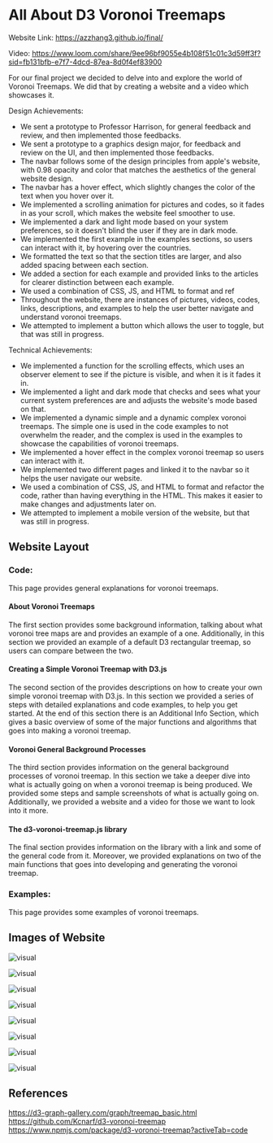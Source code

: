 All About D3 Voronoi Treemaps
===

Website Link: https://azzhang3.github.io/final/

Video: https://www.loom.com/share/9ee96bf9055e4b108f51c01c3d59ff3f?sid=fb131bfb-e7f7-4dcd-87ea-8d0f4ef83900

For our final project we decided to delve into and explore the world of Voronoi Treemaps. We did that by creating a website and a video which showcases it.

Design Achievements:
- We sent a prototype to Professor Harrison, for general feedback and review, and then implemented those feedbacks.
- We sent a prototype to a graphics design major, for feedback and review on the UI, and then implemented those feedbacks.
- The navbar follows some of the design principles from apple's website, with 0.98 opacity and color that matches the aesthetics of the general website design.
- The navbar has a hover effect, which slightly changes the color of the text when you hover over it. 
- We implemented a scrolling animation for pictures and codes, so it fades in as your scroll, which makes the website feel smoother to use.
- We implemented a dark and light mode based on your system preferences, so it doesn't blind the user if they are in dark mode.
- We implemented the first example in the examples sections, so users can interact with it, by hovering over the countries.
- We formatted the text so that the section titles are larger, and also added spacing between each section.
- We added a section for each example and provided links to the articles for clearer distinction between each example.
- We used a combination of CSS, JS, and HTML to format and ref
- Throughout the website, there are instances of pictures, videos, codes, links, descriptions, and examples to help the user better navigate and understand voronoi treemaps.
- We attempted to implement a button which allows the user to toggle, but that was still in progress.

Technical Achievements:
- We implemented a function for the scrolling effects, which uses an observer element to see if the picture is visible, and when it is it fades it in.
- We implemented a light and dark mode that checks and sees what your current system preferences are and adjusts the website's mode based on that. 
- We implemented a dynamic simple and a dynamic complex voronoi treemaps. The simple one is used in the code examples to not overwhelm the reader, and the complex is used in the examples to showcase the capabilities of voronoi treemaps.
- We implemented a hover effect in the complex voronoi treemap so users can interact with it. 
- We implemented two different pages and linked it to the navbar so it helps the user navigate our website.
- We used a combination of CSS, JS, and HTML to format and refactor the code, rather than having everything in the HTML. This makes it easier to make changes and adjustments later on.
- We attempted to implement a mobile version of the website, but that was still in progress.

Website Layout
---
### Code:
This page provides general explanations for voronoi treemaps.

#### About Voronoi Treemaps
The first section provides some background information, talking about what voronoi tree maps are and provides an example of a one. Additionally, in this section we provided an example of a default D3 rectangular treemap, so users can compare between the two. 

#### Creating a Simple Voronoi Treemap with D3.js
The second section of the provides descriptions on how to create your own simple voronoi treemap with D3.js. In this section we provided a series of steps with detailed explanations and code examples, to help you get started. At the end of this section there is an Additional Info Section, which gives a basic overview of some of the major functions and algorithms that goes into making a voronoi treemap.

#### Voronoi General Background Processes
The third section provides information on the general background processes of voronoi treemap. In this section we take a deeper dive into what is actually going on when a voronoi treemap is being produced. We provided some steps and sample screenshots of what is actually going on. Additionally, we provided a website and a video for those we want to look into it more.

#### The d3-voronoi-treemap.js library
The final section provides information on the library with a link and some of the general code from it. Moreover, we provided explanations on two of the main functions that goes into developing and generating the voronoi treemap.

### Examples:
This page provides some examples of voronoi treemaps.


Images of Website
---
![visual](readmeImg/pic1.png)

![visual](readmeImg/pic2.png)

![visual](readmeImg/pic3.png)

![visual](readmeImg/pic4.png)

![visual](readmeImg/pic5.png)

![visual](readmeImg/pic6.png)

![visual](readmeImg/pic7.png)

![visual](readmeImg/pic8.png)


References
---
https://d3-graph-gallery.com/graph/treemap_basic.html
https://github.com/Kcnarf/d3-voronoi-treemap
https://www.npmjs.com/package/d3-voronoi-treemap?activeTab=code
